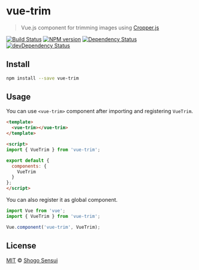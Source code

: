 # vue-trim

> Vue.js component for trimming images using [Cropper.js](https://github.com/fengyuanchen/cropperjs)

[![Build Status](https://travis-ci.org/1000ch/vue-trim.svg?branch=master)](https://travis-ci.org/1000ch/vue-trim)
[![NPM version](https://badge.fury.io/js/vue-trim.svg)](http://badge.fury.io/js/vue-trim)
[![Dependency Status](https://david-dm.org/1000ch/vue-trim.svg)](https://david-dm.org/1000ch/vue-trim)
[![devDependency Status](https://david-dm.org/1000ch/vue-trim/dev-status.svg)](https://david-dm.org/1000ch/vue-trim?type=dev)

## Install

```sh
npm install --save vue-trim
```

## Usage

You can use `<vue-trim>` component after importing and registering `VueTrim`.

```html
<template>
  <vue-trim></vue-trim>
</template>

<script>
import { VueTrim } from 'vue-trim';

export default {
  components: {
    VueTrim
  }
};
</script>
```

You can also register it as global component.

```javascript
import Vue from 'vue';
import { VueTrim } from 'vue-trim';

Vue.component('vue-trim', VueTrim);
```

## License

[MIT](https://1000ch.mit-license.org) © [Shogo Sensui](https://github.com/1000ch)
